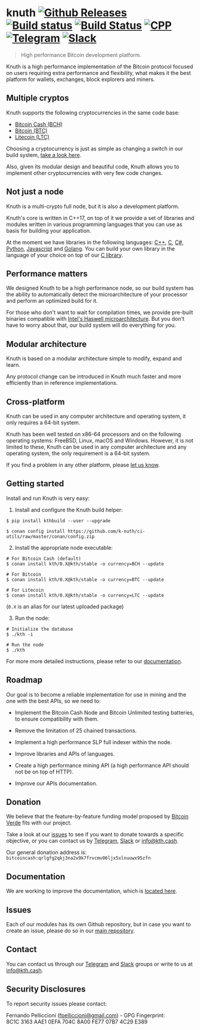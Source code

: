 <!-- <a target="_blank" href="http://semver.org">![Version][badge.version]</a> -->
<!-- <a target="_blank" href="https://cirrus-ci.com/github/k-nuth/node-exe">![Build Status][badge.Cirrus]</a> -->

# knuth <a target="_blank" href="https://github.com/k-nuth/node-exe/releases">![Github Releases][badge.release]</a> <a target="_blank" href="https://github.com/k-nuth/node-exe/actions">![Build status][badge.GithubActions]</a> <a target="_blank" href="https://ci.appveyor.com/projects/k-nuth/node-exe">![Build Status][badge.Appveyor]</a> <a href="#">![CPP][badge.cpp]</a> <a target="_blank" href="https://t.me/knuth_cash">![Telegram][badge.telegram]</a> <a target="_blank" href="https://k-nuth.slack.com/">![Slack][badge.slack]</a>

> High performance Bitcoin development platform.

Knuth is a high performance implementation of the Bitcoin protocol focused on users requiring extra performance and flexibility, what makes it the best platform for wallets, exchanges, block explorers and miners.

## Multiple cryptos

Knuth supports the following cryptocurrencies in the same code base:
- [Bitcoin Cash (BCH)](https://www.bitcoincash.org/)
- [Bitcoin (BTC)](https://bitcoin.org/)
- [Litecoin (LTC)](https://litecoin.org/)

Choosing a cryptocurrency is just as simple as changing a switch in our build system, [take a look here](#getting-started).

Also, given its modular design and beautiful code, Knuth allows you to implement other cryptocurrencies with very few code changes.

## Not just a node

Knuth is a multi-crypto full node, but it is also a development platform.

Knuth's core is written in C++17, on top of it we provide a set of libraries and modules written in various programming languages that you can use as basis for building your application.

At the moment we have libraries in the following languages: [C++](https://github.com/k-nuth/node), [C](https://github.com/k-nuth/c-api), [C#](https://github.com/k-nuth/cs-api), [Python](https://github.com/k-nuth/py-api), [Javascript](https://github.com/k-nuth/js-api) and [Golang](https://github.com/k-nuth/go-api).
You can build your own library in the language of your choice on top of our [C library](https://github.com/k-nuth/c-api).

## Performance matters

We designed Knuth to be a high performance node, so our build system has the ability to automatically detect the microarchitecture of your processor and perform an optimized build for it.

For those who don't want to wait for compilation times, we provide pre-built binaries compatible with [Intel's Haswell microarchitecture](https://en.wikipedia.org/wiki/Haswell_(microarchitecture)). But you don't have to worry about that, our build system will do everything for you.

## Modular architecture

Knuth is based on a modular architecture simple to modify, expand and learn.

Any protocol change can be introduced in Knuth much faster and more efficiently than in reference implementations.

## Cross-platform

Knuth can be used in any computer architecture and operating system, it only requires a 64-bit system.

Knuth has been well tested on x86-64 processors and on the following operating systems: FreeBSD, Linux, macOS and Windows. However, it is not limited to these, Knuth can be used in any computer architecture and any operating system, the only requirement is a 64-bit system.

If you find a problem in any other platform, please [let us know](https://github.com/k-nuth/kth/issues).

## Getting started

Install and run Knuth is very easy:

1. Install and configure the Knuth build helper:
```
$ pip install kthbuild --user --upgrade

$ conan config install https://github.com/k-nuth/ci-utils/raw/master/conan/config.zip
```

2. Install the appropriate node executable:

```
# For Bitcoin Cash (default)
$ conan install kth/0.X@kth/stable -o currency=BCH --update

# For Bitcoin
$ conan install kth/0.X@kth/stable -o currency=BTC --update

# For Litecoin
$ conan install kth/0.X@kth/stable -o currency=LTC --update
```

(`0.X` is an alias for our latest uploaded package)

3. Run the node:

```
# Initialize the database
$ ./kth -i

# Run the node
$ ./kth
```
For more more detailed instructions, please refer to our [documentation](https://k-nuth.github.io/docs/).

## Roadmap

Our goal is to become a reliable implementation for use in mining and the one with the best APIs, so we need to:

- Implement the Bitcoin Cash Node and Bitcoin Unlimited testing batteries, to ensure compatibility with them.

- Remove the limitation of 25 chained transactions.

- Implement a high performance SLP full indexer within the node.

- Improve libraries and APIs of languages.

- Create a high performance mining API (a high performance API should not be on top of HTTP).

- Improve our APIs documentation.

## Donation

We believe that the feature-by-feature funding model proposed by [Bitcoin Verde](https://read.cash/@joshmgreen/bitcoin-verdes-response-to-the-miner-sponsored-development-fund-34028b1e#funding-bitcoin-verde) fits with our project.

Take a look at our [issues](https://github.com/k-nuth/kth/issues) to see if you want to donate towards a specific objective, or you can contact us by [Telegram](https://t.me/knuth_cash), [Slack](https://k-nuth.slack.com/) or info@kth.cash.

Our general donation address is:
`bitcoincash:qrlgfg2qkj3na2x9k7frvcmv06ljx5xlnuuwx95zfn`

## Documentation

We are working to improve the documentation, which is [located here](https://k-nuth.github.io/docs/).

## Issues

Each of our modules has its own Github repository, but in case you want to create an issue, please do so in our [main repository](https://github.com/k-nuth/kth/issues).

## Contact

You can contact us through our [Telegram](https://t.me/knuth_cash) and [Slack](https://k-nuth.slack.com/) groups or write to us at info@kth.cash.

## Security Disclosures
To report security issues please contact:

Fernando Pelliccioni (fpelliccioni@gmail.com) - GPG Fingerprint: 8C1C 3163 AAE1 0EFA 704C 8A00 FE77 07B7 4C29 E389

<!-- Links -->
[badge.Travis]: https://travis-ci.org/k-nuth/node-exe.svg?branch=master
[badge.Appveyor]: https://ci.appveyor.com/api/projects/status/github/k-nuth/node-exe?svg=true&branch=master
[badge.Cirrus]: https://api.cirrus-ci.com/github/k-nuth/node-exe.svg?branch=master
[badge.GithubActions]: https://github.com/k-nuth/node-exe/workflows/Build%20and%20Test/badge.svg
[badge.version]: https://badge.fury.io/gh/k-nuth%2Fkth-node-exe.svg
[badge.release]: https://img.shields.io/github/release/k-nuth/node-exe.svg
[badge.cpp]: https://img.shields.io/badge/C++-17-blue.svg?style=flat&logo=c%2B%2B
[badge.telegram]: https://img.shields.io/badge/telegram-badge-blue.svg?logo=telegram
[badge.slack]: https://img.shields.io/badge/slack-badge-orange.svg?logo=slack

<!-- [badge.Gitter]: https://img.shields.io/badge/gitter-join%20chat-blue.svg -->

